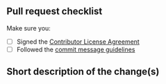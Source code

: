 <!--

Read our pull request guide:
https://webhint.io/docs/contributor-guide/getting-started/pull-requests/

For the following items put an "x" between the square brackets
(i.e. [x]) if you completed the associated item.

-->

## Pull request checklist

Make sure you:

- [ ] Signed the [Contributor License Agreement](https://cla.js.foundation/webhintio/webhint.io)
- [ ] Followed the [commit message guidelines](https://webhint.io/docs/contributor-guide/getting-started/pull-requests/#commit-messages)

## Short description of the change(s)

<!--

If this fixes an existing issue, include the relevant issue number(s).

Thank you for taking the time to open this PR!

-->
